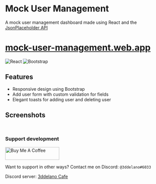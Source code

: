 # Mock User Management

A mock user management dashboard made using React and the [JsonPlaceholder API](https://jsonplaceholder.typicode.com/)

<a href="https://mock-user-management.web.app" target="_blank" norefferer noopener><h1>mock-user-management.web.app</h1></a>

<img alt="React" src="https://img.shields.io/badge/-React-61DAFB?style=flat-square&logo=react&logoColor=black" />
<img alt="Bootstrap" src="https://img.shields.io/badge/-Bootstrap-7952B3?style=flat-square&logo=bootstrap&logoColor=white" />

## Features

- Responsive design using Bootstrap
- Add user form with custom validation for fields
- Elegant toasts for adding user and deleting user

## Screenshots

<img src=""></img>

<img src=""></img>


### Support development
<a href="https://www.buymeacoffee.com/3ddelano" target="_blank"><img height="41" width="174" src="https://cdn.buymeacoffee.com/buttons/v2/default-red.png" alt="Buy Me A Coffee" width="150" ></a>

Want to support in other ways? Contact me on Discord: `@3ddelano#6033`

Discord server: [3ddelano Cafe](https://discord.gg/FZY9TqW)
